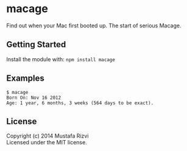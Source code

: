 # macage

Find out when your Mac first booted up. The start of serious Macage.

## Getting Started
Install the module with: `npm install macage`

## Examples
```
$ macage
Born On: Nov 16 2012
Age: 1 year, 6 months, 3 weeks (564 days to be exact).
```

## License
Copyright (c) 2014 Mustafa Rizvi  
Licensed under the MIT license.
